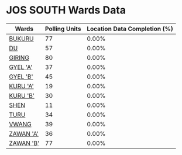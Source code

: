 
# JOS SOUTH Wards Data

| Wards | Polling Units | Location Data Completion (%) |
| ---- | ----- | ------- |
| [BUKURU](./wards/18450-bukuru) | 77 | 0.00% |
| [DU](./wards/18451-du) | 57 | 0.00% |
| [GIRING](./wards/18452-giring) | 80 | 0.00% |
| [GYEL 'A'](./wards/18453-gyel-'a') | 37 | 0.00% |
| [GYEL 'B'](./wards/18454-gyel-'b') | 45 | 0.00% |
| [KURU 'A'](./wards/18455-kuru-'a') | 19 | 0.00% |
| [KURU 'B'](./wards/18456-kuru-'b') | 30 | 0.00% |
| [SHEN](./wards/18457-shen) | 11 | 0.00% |
| [TURU](./wards/18458-turu) | 34 | 0.00% |
| [VWANG](./wards/18459-vwang) | 39 | 0.00% |
| [ZAWAN 'A'](./wards/18460-zawan-'a') | 36 | 0.00% |
| [ZAWAN 'B'](./wards/18461-zawan-'b') | 77 | 0.00% |




